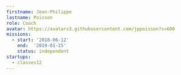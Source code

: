 ```yaml
---
firstname: Jean-Philippe
lastname: Poisson
role: Coach
avatar: https://avatars3.githubusercontent.com/jppoisson?s=600
missions:
  - start: '2018-06-12'
    end:  '2019-01-15'
    status: independent
startups:
  - classes12
---
```

